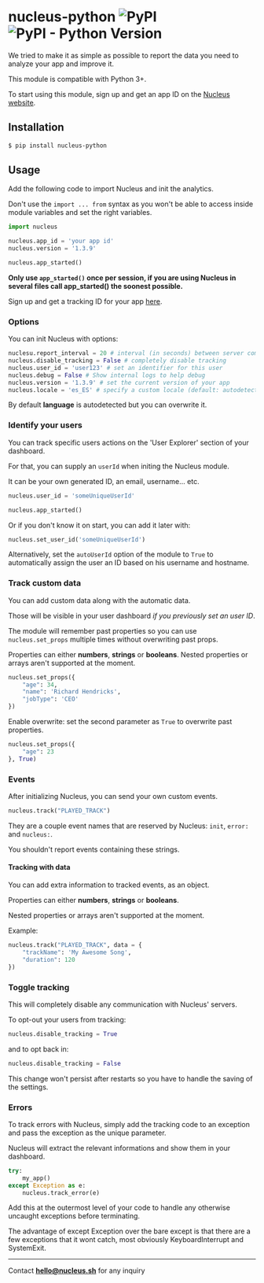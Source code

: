 # nucleus-python ![PyPI](https://img.shields.io/pypi/v/nucleus-python) ![PyPI - Python Version](https://img.shields.io/pypi/pyversions/nucleus-python) 

We tried to make it as simple as possible to report the data you need to analyze your app and improve it.

This module is compatible with Python 3+.

To start using this module, sign up and get an app ID on the [Nucleus website](https://nucleus.sh). 

## Installation

```bash
$ pip install nucleus-python
```

## Usage

Add the following code to import Nucleus and init the analytics.

Don't use the `import ... from` syntax as you won't be able to access inside module variables and set the right variables.


```python
import nucleus

nucleus.app_id = 'your app id'
nucleus.version = '1.3.9'

nucleus.app_started()
```

**Only use `app_started()` once per session, if you are using Nucleus in several files call app_started() the soonest  possible.**

Sign up and get a tracking ID for your app [here](https://nucleus.sh).

### Options

You can init Nucleus with options:

```python
nuclesu.report_interval = 20 # interval (in seconds) between server com
nucleus.disable_tracking = False # completely disable tracking
nucleus.user_id = 'user123' # set an identifier for this user
nucleus.debug = False # Show internal logs to help debug
nucleus.version = '1.3.9' # set the current version of your app
nucleus.locale = 'es_ES' # specify a custom locale (default: autodetected)
```

By default **language** is autodetected but you can overwrite it.

### Identify your users

You can track specific users actions on the 'User Explorer' section of your dashboard.

For that, you can supply an `userId` when initing the Nucleus module. 

It can be your own generated ID, an email, username... etc.

```python
nucleus.user_id = 'someUniqueUserId'

nucleus.app_started()
```

Or if you don't know it on start, you can add it later with:

```python
nucleus.set_user_id('someUniqueUserId')
```

Alternatively, set the `autoUserId` option of the module to `True` to automatically assign the user an ID based on his username and hostname.


### Track custom data

You can add custom data along with the automatic data.
 
Those will be visible in your user dashboard *if you previously set an user ID*.

The module will remember past properties so you can use `nucleus.set_props` multiple times without overwriting past props.

Properties can either **numbers**, **strings** or **booleans**. 
Nested properties or arrays aren't supported at the moment.

```python
nucleus.set_props({
	"age": 34,
	"name": 'Richard Hendricks',
	"jobType": 'CEO'
})
```

Enable overwrite: set the second parameter as `True` to overwrite past properties. 

```python
nucleus.set_props({
	"age": 23
}, True)
```

### Events

After initializing Nucleus, you can send your own custom events.

```python
nucleus.track("PLAYED_TRACK")
```

They are a couple event names that are reserved by Nucleus: `init`, `error:` and `nucleus:`.

You shouldn't report events containing these strings.

#### Tracking with data

You can add extra information to tracked events, as an object.

Properties can either **numbers**, **strings** or **booleans**. 

Nested properties or arrays aren't supported at the moment.

Example:

```python
nucleus.track("PLAYED_TRACK", data = {
	"trackName": 'My Awesome Song',
	"duration": 120
})
```

### Toggle tracking

This will completely disable any communication with Nucleus' servers.

To opt-out your users from tracking:

```python
nucleus.disable_tracking = True
```

and to opt back in:

```python
nucleus.disable_tracking = False
```

This change won't persist after restarts so you have to handle the saving of the settings.


### Errors

To track errors with Nucleus, simply add the tracking code to an exception and pass the exception as the unique parameter. 

Nucleus will extract the relevant informations and show them in your dashboard.

```python
try:
    my_app()
except Exception as e:
	nucleus.track_error(e)
```

Add this at the outermost level of your code to handle any otherwise uncaught exceptions before terminating.

The advantage of except Exception over the bare except is that there are a few exceptions that it wont catch, most obviously KeyboardInterrupt and SystemExit.


---
Contact **hello@nucleus.sh** for any inquiry
